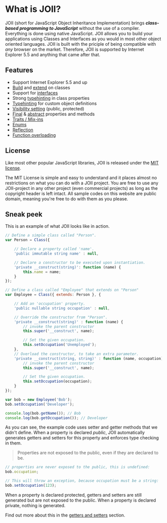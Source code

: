 # What is JOII?

JOII (short for JavaScript Object Inheritance Implementation) brings ***class-
based programming to JavaScript*** without the use of a compiler. Everything
is done using native JavaScript. JOII allows you to build your applications
using Classes and Interfaces as you would in most other object oriented
languages. JOII is built with the priciple of being compatible with _any_
browser on the market. Therefore, JOII is supported by Internet Explorer
5.5 and anything that came after that.

## Features

 * Support Internet Explorer 5.5 and up
 * [Build](/class/introduction) and [extend](/class/inheritance) on classes
 * Support for [interfaces](/interface/introduction)
 * Strong [typehinting](/meta/types) in class properties
 * [Typehinting](/meta/types) for custom object definitions
 * [Visibility setting](/meta/visibility) (public, protected)
 * [Final](/meta/final) & [abstract](/meta/abstract) properties and methods
 * [Traits / Mix-ins](/class/traits)
 * [Enums](/enum/introduction)
 * [Reflection](/reflection/introduction)
 * [Function overloading](/meta/overloads)

## License

Like most other popular JavaScript libraries, JOII is released under the [MIT license](/http://en.wikipedia.org/wiki/MIT_License).

The MIT License is simple and easy to understand and it places almost no restrictions on what you can do with a JOII project.
You are free to use any JOII-project in any other project (even commercial projects) as long as the copyright header is left intact.
All sample codes on this website are public domain, meaning you're free to do with them as you please.

## Sneak peek

This is an example of what JOII looks like in action.

```javascript
// Define a simple class called "Person".
var Person = Class({

    // Declare a property called 'name'.
    'public immutable string name' : null,

    // Declare a constructor to be executed upon instantiation.
    'private __construct(string)': function (name) {
        this.name = name;
    }
});

// Define a class called "Employee" that extends on "Person"
var Employee = Class({ extends: Person }, {

    // Add an 'occupation' property.
    'public nullable string occupation' : null,

    // Override the constructor from "Person".
    'private __construct(string)' : function (name) {
        // invoke the parent constructor
        this.super('__construct', name);

        // Set the given occupation.
        this.setOccupation('Unemployed');
    },
    // Overload the constructor, to take an extra parameter.
    'private __construct(string, string)' : function (name, occupation) {
        // invoke the parent constructor
        this.super('__construct', name);

        // Set the given occupation.
        this.setOccupation(occupation);
    }
});

var bob = new Employee('Bob');
bob.setOccupation('Developer');

console.log(bob.getName()); // Bob
console.log(bob.getOccupation()); // Developer
```

As you can see, the example code uses setter and getter methods that we didn't
define. When a property is declared *public*, JOII automatically generates
getters and setters for this property and enforces type checking in them.

> Properties are not exposed to the public, even if they are declared to be.

```javascript
// properties are never exposed to the public, this is undefined:
bob.occupation;

// This will throw an exception, because occupation must be a string:
bob.setOccupation(123);
```

When a property is declared protected, getters and setters are still generated
but are not exposed to the public. When a property is declared private, nothing
is generated.

Find out more about this in the [getters and setters](/class/getters-and-setters)
section.